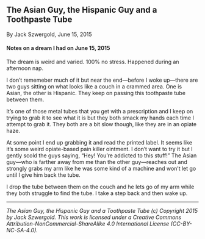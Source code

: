 ## The Asian Guy, the Hispanic Guy and a Toothpaste Tube

By Jack Szwergold, June 15, 2015

#### Notes on a dream I had on June 15, 2015

The dream is weird and varied. 100% no stress. Happened during an afternoon nap.

I don’t rememeber much of it but near the end—before I woke up—there are two guys sitting on what looks like a couch in a crammed area. One is Asian, the other is Hispanic. They keep on passing this toothpaste tube between them.

It’s one of those metal tubes that you get with a prescription and I keep on trying to grab it to see what it is but they both smack my hands each time I attempt to grab it. They both are a bit slow though, like they are in an opiate haze.

At some point I end up grabbing it and read the printed label. It seems like it’s some weird opiate-based pain killer ointment. I don’t want to try it but I gently scold the guys saying, “Hey! You’re addicted to this stuff!” The Asian guy—who is farther away from me than the other guy—reaches out and strongly grabs my arm like he was some kind of a machine and won’t let go until I give him back the tube.

I drop the tube between them on the couch and he lets go of my arm while they both struggle to find the tube. I take a step back and then wake up.

***

*The Asian Guy, the Hispanic Guy and a Toothpaste Tube (c) Copyright 2015 by Jack Szwergold. This work is licensed under a Creative Commons Attribution-NonCommercial-ShareAlike 4.0 International License (CC-BY-NC-SA-4.0).*